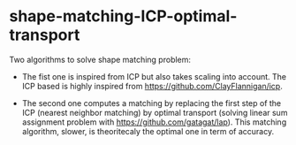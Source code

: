 # shape-matching-ICP-optimal-transport

Two algorithms to solve shape matching problem:

- The fist one is inspired from ICP but also takes scaling into account. The ICP based is highly inspired from https://github.com/ClayFlannigan/icp.

- The second one computes a matching by replacing the first step of the ICP (nearest neighbor matching) by optimal transport (solving linear sum assignment problem with https://github.com/gatagat/lap). This matching algorithm, slower, is theoritecaly the optimal one in term of accuracy.
